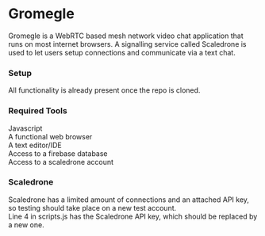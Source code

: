 # Gromegle
Gromegle is a WebRTC based mesh network video chat application that runs on most internet browsers. A signalling service called Scaledrone is used to let users setup connections and communicate via a text chat.

### Setup
All functionality is already present once the repo is cloned.

### Required Tools
Javascript\
A functional web browser\
A text editor/IDE\
Access to a firebase database\
Access to a scaledrone account

### Scaledrone
Scaledrone has a limited amount of connections and an attached API key, so testing should take place on a new test account. \
Line 4 in scripts.js has the Scaledrone API key, which should be replaced by a new one.
